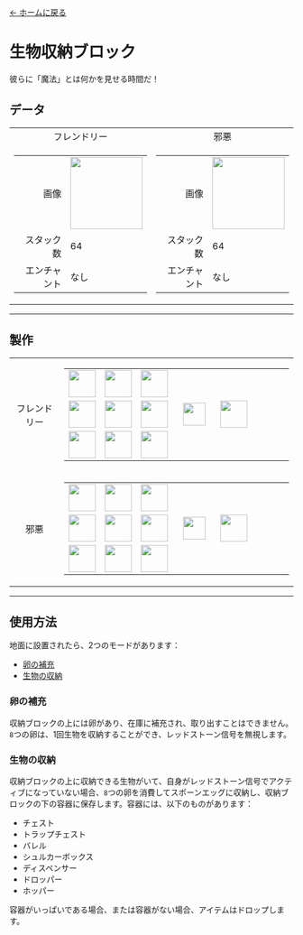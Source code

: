 [← ホームに戻る](../)
# 生物収納ブロック
彼らに「魔法」とは何かを見せる時間だ！

## データ
<table>
    <tr>
        <td align="center">フレンドリー</td>
        <td align="center">邪悪</td>
    </tr>
    <tr>
        <td>
            <table>
                <tr><td align="end">画像</td><td><img src="https://i.imgur.com/t5hSkSU.png" width="128"/></td></tr>
                <tr><td align="end">スタック数</td><td>64</td></tr>
                <tr><td align="end">エンチャント</td><td>なし</td></tr>
            </table>
        </td>
        <td>
            <table>
                <tr><td align="end">画像</td><td><img src="https://i.imgur.com/hyk6PYU.png" width="128"/></td></tr>
                <tr><td align="end">スタック数</td><td>64</td></tr>
                <tr><td align="end">エンチャント</td><td>なし</td></tr>
            </table>
        </td>
    </tr>
</table>

---

## 製作
<table>
    <tr>
        <td align="center">フレンドリー</td>
        <td>
            <table>
                <tr><td><img src="https://i.imgur.com/Nz7hGwj.png" width="48"/></td><td><img src="https://i.imgur.com/ZvzYK32.png" width="48"/></td><td><img src="https://i.imgur.com/Nz7hGwj.png" width="48"/></td><td colspan="3"></td></tr>
                <tr><td><img src="https://i.imgur.com/ZvzYK32.png" width="48"/></td><td><img src="https://i.imgur.com/IWZz8YM.png" width="48"/></td><td><img src="https://i.imgur.com/ZvzYK32.png" width="48"/></td><td width="70" align="center"><img src="https://i.imgur.com/VE0KqIE.png" width="40"/></td><td><img src="https://i.imgur.com/t5hSkSU.png" width="48"/></td><td width="70"></td></tr>
                <tr><td><img src="https://i.imgur.com/Nz7hGwj.png" width="48"/></td><td><img src="https://i.imgur.com/ZvzYK32.png" width="48"/></td><td><img src="https://i.imgur.com/Nz7hGwj.png" width="48"/></td><td colspan="3"></td></tr>
            </table>
        </td>
    </tr>
    <tr>
        <td align="center">邪悪</td>
        <td>
            <table>
                <tr><td><img src="https://i.imgur.com/p7vVzp7.png" width="48"/></td><td><img src="https://i.imgur.com/bLvlyCD.png" width="48"/></td><td><img src="https://i.imgur.com/p7vVzp7.png" width="48"/></td><td colspan="3"></td></tr>
                <tr><td><img src="https://i.imgur.com/bLvlyCD.png" width="48"/></td><td><img src="https://i.imgur.com/IWZz8YM.png" width="48"/></td><td><img src="https://i.imgur.com/bLvlyCD.png" width="48"/></td><td width="70" align="center"><img src="https://i.imgur.com/VE0KqIE.png" width="40"/></td><td><img src="https://i.imgur.com/hyk6PYU.png" width="48"/></td><td width="70"></td></tr>
                <tr><td><img src="https://i.imgur.com/p7vVzp7.png" width="48"/></td><td><img src="https://i.imgur.com/bLvlyCD.png" width="48"/></td><td><img src="https://i.imgur.com/p7vVzp7.png" width="48"/></td><td colspan="3"></td></tr>
            </table>
        </td>
    </tr>
</table>

---

## 使用方法
地面に設置されたら、2つのモードがあります：
- [卵の補充](#卵の補充)
- [生物の収納](#生物の収納)

### 卵の補充
収納ブロックの上には卵があり、在庫に補充され、取り出すことはできません。`8`つの卵は、1回生物を収納することができ、レッドストーン信号を無視します。

### 生物の収納
収納ブロックの上に収納できる生物がいて、自身がレッドストーン信号でアクティブになっていない場合、`8`つの卵を消費してスポーンエッグに収納し、収納ブロックの下の容器に保存します。容器には、以下のものがあります：
- チェスト
- トラップチェスト
- バレル
- シュルカーボックス
- ディスペンサー
- ドロッパー
- ホッパー

容器がいっぱいである場合、または容器がない場合、アイテムはドロップします。